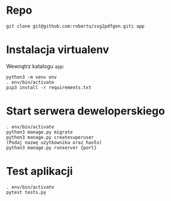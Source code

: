 Repo
====

```
git clone git@github.com:robertu/svg2pdfgen.giti app
```

Instalacja virtualenv
=====================

Wewnątrz katalogu `app`:

```
python3 -m venv env
. env/bin/activate
pip3 install -r requirements.txt
```

Start serwera deweloperskiego
=============================

```
. env/bin/activate
python3 manage.py migrate
python3 manage.py createsuperuser
(Podaj nazwę użytkownika oraz hasło)
python3 manage.py runserver {port}
```

Test aplikacji
==============

```
. env/bin/activate
pytest tests.py
```